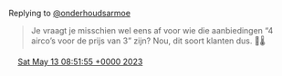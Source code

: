 Replying to [@onderhoudsarmoe](https://twitter.com/onderhoudsarmoe/status/1657282407098200064)

> Je vraagt je misschien wel eens af voor wie die aanbiedingen “4 airco’s voor de prijs van 3” zijn? Nou, dit soort klanten dus\. 🥵🌡️

<img src="../../media/tweet.ico" width="12" /> [Sat May 13 08:51:55 +0000 2023](https://twitter.com/DromerDenker/status/1657307673937973253)